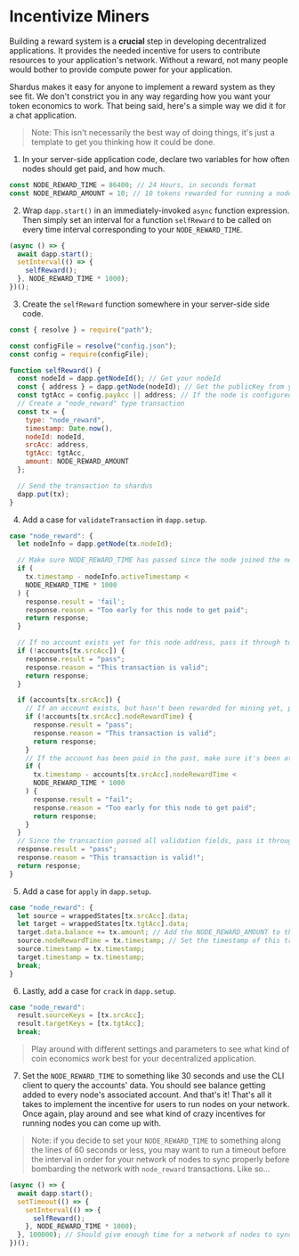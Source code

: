 # Incentivize Miners

Building a reward system is a **crucial** step in developing decentralized applications. It provides the needed incentive for users to contribute resources to your application's network. Without a reward, not many people would bother to provide compute power for your application.

Shardus makes it easy for anyone to implement a reward system as they see fit. We don't constrict you in any way regarding how you want your token economics to work. That being said, here's a simple way we did it for a chat application.

> Note: This isn't necessarily the best way of doing things, it's just a template to get you thinking how it could be done.

1. In your server-side application code, declare two variables for how often nodes should get paid, and how much.

```javascript
const NODE_REWARD_TIME = 86400; // 24 Hours, in seconds format
const NODE_REWARD_AMOUNT = 10; // 10 tokens rewarded for running a node for 24 hours
```

2. Wrap `dapp.start()` in an immediately-invoked `async` function expression. Then simply set an interval for a function `selfReward` to be called on every time interval corresponding to your `NODE_REWARD_TIME`.

```javascript
(async () => {
  await dapp.start();
  setInterval(() => {
    selfReward();
  }, NODE_REWARD_TIME * 1000);
})();
```

3. Create the `selfReward` function somewhere in your server-side side code.

```javascript
const { resolve } = require("path");

const configFile = resolve("config.json");
const config = require(configFile);

function selfReward() {
  const nodeId = dapp.getNodeId(); // Get your nodeId
  const { address } = dapp.getNode(nodeId); // Get the publicKey from your nodeInfo using the nodeId
  const tgtAcc = config.payAcc || address; // If the node is configured to send the rewards to a different address
  // Create a "node_reward" type transaction
  const tx = {
    type: "node_reward",
    timestamp: Date.now(),
    nodeId: nodeId,
    srcAcc: address,
    tgtAcc: tgtAcc,
    amount: NODE_REWARD_AMOUNT
  };

  // Send the transaction to shardus
  dapp.put(tx);
}
```

4. Add a case for `validateTransaction` in `dapp.setup`.

```javascript
case "node_reward": {
  let nodeInfo = dapp.getNode(tx.nodeId);

  // Make sure NODE_REWARD_TIME has passed since the node joined the network
  if (
    tx.timestamp - nodeInfo.activeTimestamp <
    NODE_REWARD_TIME * 1000
  ) {
    response.result = 'fail';
    response.reason = "Too early for this node to get paid";
    return response;
  }

  // If no account exists yet for this node address, pass it through to apply
  if (!accounts[tx.srcAcc]) {
    response.result = "pass";
    response.reason = "This transaction is valid";
    return response;
  }

  if (accounts[tx.srcAcc]) {
    // If an account exists, but hasn't been rewarded for mining yet, pass it through to apply
    if (!accounts[tx.srcAcc].nodeRewardTime) {
      response.result = "pass";
      response.reason = "This transaction is valid";
      return response;
    }
    // If the account has been paid in the past, make sure it's been at least NODE_REWARD_TIME since its last payment
    if (
      tx.timestamp - accounts[tx.srcAcc].nodeRewardTime <
      NODE_REWARD_TIME * 1000
    ) {
      response.result = "fail";
      response.reason = "Too early for this node to get paid";
      return response;
    }
  }
  // Since the transaction passed all validation fields, pass it through to apply
  response.result = "pass";
  response.reason = "This transaction is valid!";
  return response;
}
```

5. Add a case for `apply` in `dapp.setup`.

```javascript
case "node_reward": {
  let source = wrappedStates[tx.srcAcc].data;
  let target = wrappedStates[tx.tgtAcc].data;
  target.data.balance += tx.amount; // Add the NODE_REWARD_AMOUNT to the target balance
  source.nodeRewardTime = tx.timestamp; // Set the timestamp of this transaction for when this node got paid last
  source.timestamp = tx.timestamp;
  target.timestamp = tx.timestamp;
  break;
}
```

6. Lastly, add a case for `crack` in `dapp.setup`.

```javascript
case "node_reward":
  result.sourceKeys = [tx.srcAcc];
  result.targetKeys = [tx.tgtAcc];
  break;
```

> Play around with different settings and parameters to see what kind of coin economics work best for your decentralized application.

7. Set the `NODE_REWARD_TIME` to something like 30 seconds and use the CLI client to query the accounts' data. You should see balance getting added to every node's associated account. And that's it! That's all it takes to implement the incentive for users to run nodes on your network. Once again, play around and see what kind of crazy incentives for running nodes you can come up with.

> Note: if you decide to set your `NODE_REWARD_TIME` to something along the lines of 60 seconds or less, you may want to run a timeout before the interval in order for your network of nodes to sync properly before bombarding the network with `node_reward` transactions. Like so...

```javascript
(async () => {
  await dapp.start();
  setTimeout(() => {
    setInterval(() => {
      selfReward();
    }, NODE_REWARD_TIME * 1000);
  }, 100000); // Should give enough time for a network of nodes to sync
})();
```
